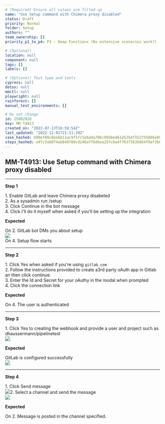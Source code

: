 ```yaml
---
# (Required) Ensure all values are filled up
name: "Use Setup command with Chimera proxy disabled"
status: Draft
priority: Normal
folder: Setup
authors: ""
team_ownership: []
priority_p1_to_p4: P3 - Deep Functions (Do extensive scenarios work?)

# (Optional)
location: null
component: null
tags: []
labels: []

# (Optional) Test type and tools
cypress: null
detox: null
mmctl: null
playwright: null
rainforest: []
manual_test_environments: []

# Do not change
id: 25862926
key: MM-T4913
created_on: "2022-07-13T16:59:54Z"
last_updated: "2022-12-01T21:11:39Z"
case_hashed: 690ef80c8eebb11ac9f5fc5eba8a706c09dbed61d52b4f552755806e0810e4ca517642e8d2737c8c740eeec18f94bf4b
steps_hashed: a4fc3ab074ab640700cd246aff6dbea25fc8a4f76373635864f9af3b85d5f1b622c20a147644c2330c90f47342697319
---
```


<!-- (Auto-generated) Based on frontmatter's "key" and "name" -->

## MM-T4913: Use Setup command with Chimera proxy disabled

---

**Step 1**

1\. Enable GitLab and leave Chimera proxy disabeled\
2\. As a sysadmin run /setup\
3\. Click Continue in the bot message\
4\. Click I'll do it myself when asked if you'll be setting up the integration

**Expected**

On 2. GitLab bot DMs you about setup\
![](https://smartbear-tm4j-prod-us-west-2-attachment-rich-text.s3.us-west-2.amazonaws.com/embedded-f3277290f945470c4add5d21ef3dc7ca7b74388fc7152bfb6b99ae58c66a95a8-1657731680541-1657731680541.png)\
On 4. Setup flow starts

---

**Step 2**

1\. Click Yes when asked if you're using `gitlab.com`\
2\. Follow the instructions provided to create a3rd party oAuth app in Gitlab an then click continue.\
3\. Enter the Id and Secret for your oAuthy in the modal when prompted\
4\. Click the connection link

**Expected**

On 4. The user is authenticated

---

**Step 3**

1\. Click Yes to creating the webhook and provide a user and project such as dhaussermann/pipelinetest\
![](https://smartbear-tm4j-prod-us-west-2-attachment-rich-text.s3.us-west-2.amazonaws.com/embedded-f3277290f945470c4add5d21ef3dc7ca7b74388fc7152bfb6b99ae58c66a95a8-1657734780625-1657734780625.png)

**Expected**

GitLab is configured successfully\
![](https://smartbear-tm4j-prod-us-west-2-attachment-rich-text.s3.us-west-2.amazonaws.com/embedded-f3277290f945470c4add5d21ef3dc7ca7b74388fc7152bfb6b99ae58c66a95a8-1657738042250-1657738042250.png)

---

**Step 4**

1\. Click Send message\
![](https://smartbear-tm4j-prod-us-west-2-attachment-rich-text.s3.us-west-2.amazonaws.com/embedded-f3277290f945470c4add5d21ef3dc7ca7b74388fc7152bfb6b99ae58c66a95a8-1657738627126-1657738627126.png)2. Select a channel and send the message\
![](https://smartbear-tm4j-prod-us-west-2-attachment-rich-text.s3.us-west-2.amazonaws.com/embedded-f3277290f945470c4add5d21ef3dc7ca7b74388fc7152bfb6b99ae58c66a95a8-1657738737258-1657738737258.png)

**Expected**

On 2. Message is posted in the channel specified.
